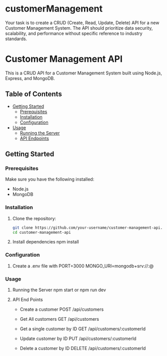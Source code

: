 # customerManagement
Your task is to create a CRUD (Create, Read, Update, Delete) API for a new Customer Management System. The API should prioritize data security, scalability, and performance without specific reference to industry standards.

# Customer Management API

This is a CRUD API for a Customer Management System built using Node.js, Express, and MongoDB.

## Table of Contents

- [Getting Started](#getting-started)
  - [Prerequisites](#prerequisites)
  - [Installation](#installation)
  - [Configuration](#configuration)
- [Usage](#usage)
  - [Running the Server](#running-the-server)
  - [API Endpoints](#api-endpoints)


## Getting Started

### Prerequisites

Make sure you have the following installed:

- Node.js
- MongoDB

### Installation

1. Clone the repository:

   ```bash
   git clone https://github.com/your-username/customer-management-api.git
   cd customer-management-api
   ```

2. Install dependencies
   npm install

### Configuration

1.  Create a .env file with
    PORT=3000
    MONGO_URI=mongodb+srv://<username>:<password>@<your-mongo-uri>

### Usage

1.  Running the Server
    npm start or npm run dev
2.  API End Points

    - Create a customer
      POST /api/customers

    - Get All customers
      GET /api/customers

    - Get a single customer by ID
      GET /api/customers/:customerId

    - Update customer by ID
      PUT /api/customers/:customerId

    - Delete a customer by ID
      DELETE /api/customers/:customerId
